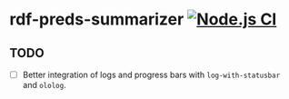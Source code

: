 # rdf-preds-summarizer [![Node.js CI](https://github.com/andrefs/rdf-preds-summarizer/actions/workflows/test.yml/badge.svg)](https://github.com/andrefs/rdf-preds-summarizer/actions/workflows/test.yml)



## TODO

- [ ] Better integration of logs and progress bars with `log-with-statusbar` and `ololog`.
